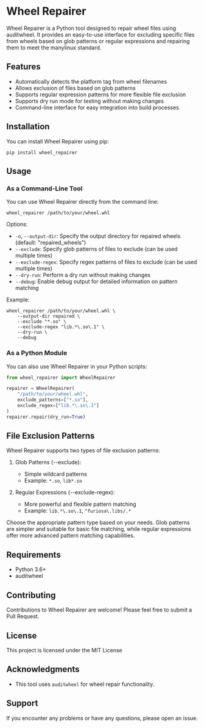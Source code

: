 # Wheel Repairer

Wheel Repairer is a Python tool designed to repair wheel files using auditwheel. It provides an easy-to-use interface for excluding specific files from wheels based on glob patterns or regular expressions and repairing them to meet the manylinux standard.

## Features

- Automatically detects the platform tag from wheel filenames
- Allows exclusion of files based on glob patterns
- Supports regular expression patterns for more flexible file exclusion
- Supports dry run mode for testing without making changes
- Command-line interface for easy integration into build processes

## Installation

You can install Wheel Repairer using pip:

```
pip install wheel_repairer
```

## Usage

### As a Command-Line Tool

You can use Wheel Repairer directly from the command line:

```
wheel_repairer /path/to/your/wheel.whl
```

Options:
- `-o`, `--output-dir`: Specify the output directory for repaired wheels (default: "repaired_wheels")
- `--exclude`: Specify glob patterns of files to exclude (can be used multiple times)
- `--exclude-regex`: Specify regex patterns of files to exclude (can be used multiple times)
- `--dry-run`: Perform a dry run without making changes
- `--debug`: Enable debug output for detailed information on pattern matching

Example:
```
wheel_repairer /path/to/your/wheel.whl \
    --output-dir repaired \
    --exclude "*.so" \
    --exclude-regex "lib.*\.so\.1" \
    --dry-run \
    --debug
```

### As a Python Module

You can also use Wheel Repairer in your Python scripts:

```python
from wheel_repairer import WheelRepairer

repairer = WheelRepairer(
    "/path/to/your/wheel.whl",
    exclude_patterns=["*.so"],
    exclude_regex=["lib.*\.so\.1"]
)
repairer.repair(dry_run=True)
```

## File Exclusion Patterns

Wheel Repairer supports two types of file exclusion patterns:

1. Glob Patterns (--exclude):
   - Simple wildcard patterns
   - Example: `*.so`, `lib*.so`

2. Regular Expressions (--exclude-regex):
   - More powerful and flexible pattern matching
   - Example: `lib.*\.so\.1`, `^furiosa\.libs/.*`

Choose the appropriate pattern type based on your needs. Glob patterns are simpler and suitable for basic file matching, while regular expressions offer more advanced pattern matching capabilities.

## Requirements

- Python 3.6+
- auditwheel

## Contributing

Contributions to Wheel Repairer are welcome! Please feel free to submit a Pull Request.

## License

This project is licensed under the MIT License

## Acknowledgments

- This tool uses `auditwheel` for wheel repair functionality.

## Support

If you encounter any problems or have any questions, please open an issue.